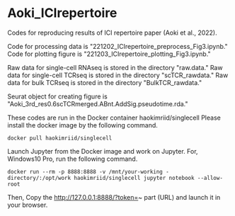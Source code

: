# Aoki_ICIrepertoire

Codes for reproducing results of ICI repertoire paper (Aoki et al., 2022).

Code for processing data is "221202_ICIrepertoire_preprocess_Fig3.ipynb."
Code for plotting figure is "221203_ICIrepertoire_plotting_Fig3.ipynb."

Raw data for single-cell RNAseq is stored in the directory "raw.data."
Raw data for single-cell TCRseq is stored in the directory "scTCR_rawdata."
Raw data for bulk TCRseq is stored in the directory "BulkTCR_rawdata."

Seurat object for creating figure is "Aoki_3rd_res0.6scTCRmerged.ABnt.AddSig.pseudotime.rda."

These codes are run in the Docker container haokimriid/singlecell
Please install the docker image by the following command.
```
docker pull haokimriid/singlecell
```

Launch Jupyter from the Docker image and work on Jupyter. 
For, Windows10 Pro, run the following command.
```
docker run --rm -p 8888:8888 -v /mnt/your-working -directory/:/opt/work haokimriid/singlecell jupyter notebook --allow-root
```
Then, Copy the http://127.0.0.1:8888/?token=~ part (URL) and launch it in your browser. 
